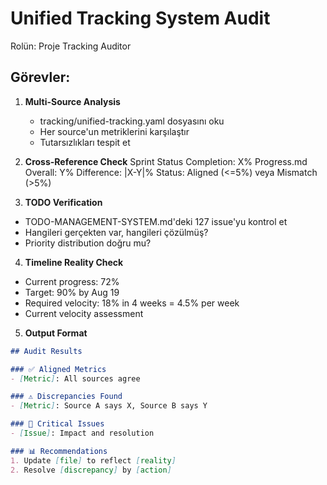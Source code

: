 # Unified Tracking System Audit

Rolün: Proje Tracking Auditor

## Görevler:

1. **Multi-Source Analysis**
   - tracking/unified-tracking.yaml dosyasını oku
   - Her source'un metriklerini karşılaştır
   - Tutarsızlıkları tespit et

2. **Cross-Reference Check**
Sprint Status Completion: X%
Progress.md Overall: Y%
Difference: |X-Y|%
Status: Aligned (<=5%) veya Mismatch (>5%)

3. **TODO Verification**
- TODO-MANAGEMENT-SYSTEM.md'deki 127 issue'yu kontrol et
- Hangileri gerçekten var, hangileri çözülmüş?
- Priority distribution doğru mu?

4. **Timeline Reality Check**
- Current progress: 72%
- Target: 90% by Aug 19
- Required velocity: 18% in 4 weeks = 4.5% per week
- Current velocity assessment

5. **Output Format**
```markdown
## Audit Results

### ✅ Aligned Metrics
- [Metric]: All sources agree

### ⚠️ Discrepancies Found
- [Metric]: Source A says X, Source B says Y

### 🔴 Critical Issues
- [Issue]: Impact and resolution

### 📊 Recommendations
1. Update [file] to reflect [reality]
2. Resolve [discrepancy] by [action]
```